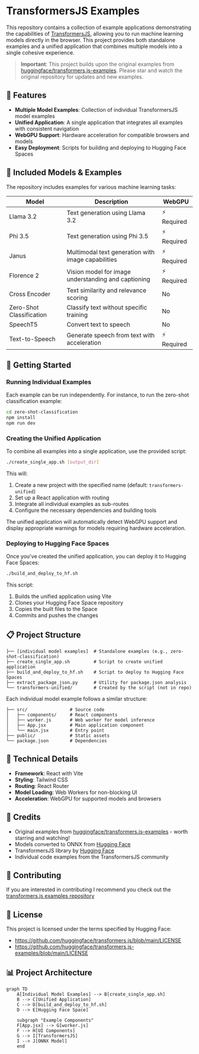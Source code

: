 # TransformersJS Examples

This repository contains a collection of example applications demonstrating the capabilities of [TransformersJS](https://github.com/xenova/transformers.js), allowing you to run machine learning models directly in the browser. This project provides both standalone examples and a unified application that combines multiple models into a single cohesive experience.

> **Important**: This project builds upon the original examples from [huggingface/transformers.js-examples](https://github.com/huggingface/transformers.js-examples). Please star and watch the original repository for updates and new examples.

## 🌟 Features

- **Multiple Model Examples**: Collection of individual TransformersJS model examples
- **Unified Application**: A single application that integrates all examples with consistent navigation
- **WebGPU Support**: Hardware acceleration for compatible browsers and models
- **Easy Deployment**: Scripts for building and deploying to Hugging Face Spaces

## 🧩 Included Models & Examples

The repository includes examples for various machine learning tasks:

| Model | Description | WebGPU |
|-------|-------------|--------|
| Llama 3.2 | Text generation using Llama 3.2 | ⚡ Required |
| Phi 3.5 | Text generation using Phi 3.5 | ⚡ Required |
| Janus | Multimodal text generation with image capabilities | ⚡ Required |
| Florence 2 | Vision model for image understanding and captioning | ⚡ Required |
| Cross Encoder | Text similarity and relevance scoring | No |
| Zero-Shot Classification | Classify text without specific training | No |
| SpeechT5 | Convert text to speech | No |
| Text-to-Speech | Generate speech from text with acceleration | ⚡ Required |

## 🚀 Getting Started

### Running Individual Examples

Each example can be run independently. For instance, to run the zero-shot classification example:

```bash
cd zero-shot-classification
npm install
npm run dev
```

### Creating the Unified Application

To combine all examples into a single application, use the provided script:

```bash
./create_single_app.sh [output_dir]
```

This will:
1. Create a new project with the specified name (default: `transformers-unified`)
2. Set up a React application with routing
3. Integrate all individual examples as sub-routes
4. Configure the necessary dependencies and building tools

The unified application will automatically detect WebGPU support and display appropriate warnings for models requiring hardware acceleration.

### Deploying to Hugging Face Spaces

Once you've created the unified application, you can deploy it to Hugging Face Spaces:

```bash
./build_and_deploy_to_hf.sh
```

This script:
1. Builds the unified application using Vite
2. Clones your Hugging Face Space repository
3. Copies the built files to the Space
4. Commits and pushes the changes

## 📋 Project Structure

```
├── [individual model examples]  # Standalone examples (e.g., zero-shot-classification)
├── create_single_app.sh         # Script to create unified application
├── build_and_deploy_to_hf.sh    # Script to deploy to Hugging Face Spaces
├── extract_package_json.py      # Utility for package.json analysis
└── transformers-unified/        # Created by the script (not in repo)
```

Each individual model example follows a similar structure:

```
├── src/                # Source code
│   ├── components/     # React components
│   ├── worker.js       # Web worker for model inference
│   ├── App.jsx         # Main application component
│   └── main.jsx        # Entry point
├── public/             # Static assets
└── package.json        # Dependencies
```

## 🔧 Technical Details

- **Framework**: React with Vite
- **Styling**: Tailwind CSS
- **Routing**: React Router
- **Model Loading**: Web Workers for non-blocking UI
- **Acceleration**: WebGPU for supported models and browsers

## 🙏 Credits

- Original examples from [huggingface/transformers.js-examples](https://github.com/huggingface/transformers.js-examples) - worth starring and watching!
- Models converted to ONNX from [Hugging Face](https://huggingface.co)
- TransformersJS library by [Hugging Face](https://github.com/huggingface/transformers.js/)
- Individual code examples from the TransformersJS community

## 🤝 Contributing

If you are interested in contributing I recommend you check out the [transformers.js examples repository](https://github.com/huggingface/transformers.js-examples)

## 📄 License

This project is licensed under the terms specified by Hugging Face:
- https://github.com/huggingface/transformers.js/blob/main/LICENSE
- https://github.com/huggingface/transformers.js-examples/blob/main/LICENSE

## 📊 Project Architecture

```mermaid
graph TD
    A[Individual Model Examples] --> B[create_single_app.sh]
    B --> C[Unified Application]
    C --> D[build_and_deploy_to_hf.sh]
    D --> E[Hugging Face Space]
    
    subgraph "Example Components"
    F[App.jsx] --> G[worker.js]
    F --> H[UI Components]
    G --> I[TransformersJS]
    I --> J[ONNX Model]
    end
```